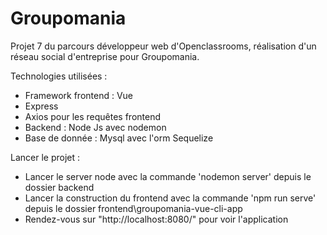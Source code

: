 # Groupomania

Projet 7 du parcours développeur web d'Openclassrooms, réalisation d'un réseau social d'entreprise pour Groupomania.

Technologies utilisées : 
  - Framework frontend : Vue
  - Express
  - Axios pour les requêtes frontend
  - Backend : Node Js avec nodemon
  - Base de donnée : Mysql avec l'orm Sequelize

Lancer le projet : 
  - Lancer le server node avec la commande 'nodemon server' depuis le dossier backend
  - Lancer la construction du frontend avec la commande 'npm run serve' depuis le dossier frontend\groupomania-vue-cli-app
  - Rendez-vous sur "http://localhost:8080/" pour voir l'application
